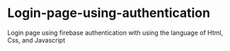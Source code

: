 # Login-page-using-authentication
Login page using firebase authentication with using the language of Html, Css, and Javascript 
